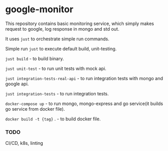 # google-monitor

This repository contains basic monitoring service,
which simply makes request to google, log response in mongo and std out.

It uses `just` to orchestrate  simple run commands.

Simple run `just` to execute default build, unit-testing.

`just build` - to build binary.

`just unit-test` - to run unit tests with mock api.

`just integration-tests-real-api` - to run integration tests with mongo and google api.

`just integration-tests` - to run integration tests.

`docker-compose up` - to run mongo, mongo-express and go service(it builds go service from docker file).

`docker build -t {tag}` . - to build docker file. 

### TODO

 CI/CD, k8s, linting